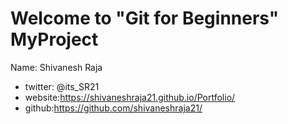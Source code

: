 # Welcome to "Git for Beginners" MyProject
Name: Shivanesh Raja
- twitter: @its_SR21
- website:https://shivaneshraja21.github.io/Portfolio/
- github:https://github.com/shivaneshraja21/
